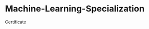 # Machine-Learning-Specialization

[Certificate](<"D:\Machine Learning Specialization\Machine-Learning-Specialization\Coursera Jan Dyndor Certificate.pdf">)
